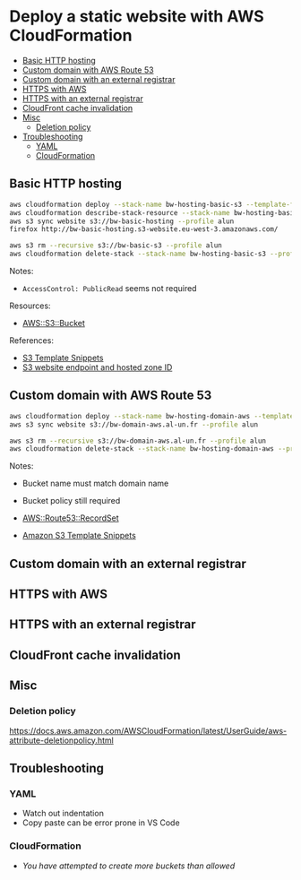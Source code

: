 # Deploy a static website with AWS CloudFormation <!-- omit in toc -->

- [Basic HTTP hosting](#basic-http-hosting)
- [Custom domain with AWS Route 53](#custom-domain-with-aws-route-53)
- [Custom domain with an external registrar](#custom-domain-with-an-external-registrar)
- [HTTPS with AWS](#https-with-aws)
- [HTTPS with an external registrar](#https-with-an-external-registrar)
- [CloudFront cache invalidation](#cloudfront-cache-invalidation)
- [Misc](#misc)
  - [Deletion policy](#deletion-policy)
- [Troubleshooting](#troubleshooting)
  - [YAML](#yaml)
  - [CloudFormation](#cloudformation)

## Basic HTTP hosting

```sh
aws cloudformation deploy --stack-name bw-hosting-basic-s3 --template-file template-basic-s3.yaml --profile alun
aws cloudformation describe-stack-resource --stack-name bw-hosting-basic-s3 --logical-resource-id S3Hosting --profile alun
aws s3 sync website s3://bw-basic-hosting --profile alun
firefox http://bw-basic-hosting.s3-website.eu-west-3.amazonaws.com/

aws s3 rm --recursive s3://bw-basic-s3 --profile alun
aws cloudformation delete-stack --stack-name bw-hosting-basic-s3 --profile alun
```

Notes:

- `AccessControl: PublicRead` seems not required

Resources:

- [AWS::S3::Bucket](https://docs.aws.amazon.com/AWSCloudFormation/latest/UserGuide/aws-properties-s3-bucket.html)

References:

- [S3 Template Snippets](https://docs.aws.amazon.com/AWSCloudFormation/latest/UserGuide/quickref-s3.html)
- [S3 website endpoint and hosted zone ID](https://docs.aws.amazon.com/general/latest/gr/s3.html#s3_website_region_endpoints)

## Custom domain with AWS Route 53

```sh
aws cloudformation deploy --stack-name bw-hosting-domain-aws --template-file template-domain-aws.yaml --profile alun
aws s3 sync website s3://bw-domain-aws.al-un.fr --profile alun

aws s3 rm --recursive s3://bw-domain-aws.al-un.fr --profile alun
aws cloudformation delete-stack --stack-name bw-hosting-domain-aws --profile alun
```

Notes:

- Bucket name must match domain name
- Bucket policy still required

- [AWS::Route53::RecordSet](https://docs.aws.amazon.com/AWSCloudFormation/latest/UserGuide/aws-properties-route53-recordset.html)
- [Amazon S3 Template Snippets](https://docs.aws.amazon.com/AWSCloudFormation/latest/UserGuide/quickref-s3.html#scenario-s3-bucket-website)

## Custom domain with an external registrar

## HTTPS with AWS

## HTTPS with an external registrar

## CloudFront cache invalidation

## Misc

### Deletion policy

https://docs.aws.amazon.com/AWSCloudFormation/latest/UserGuide/aws-attribute-deletionpolicy.html

## Troubleshooting

### YAML

- Watch out indentation
- Copy paste can be error prone in VS Code

### CloudFormation

- _You have attempted to create more buckets than allowed_
